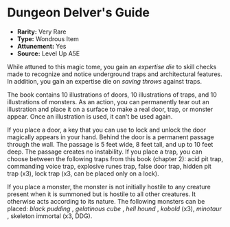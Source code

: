 
# Dungeon Delver's Guide

* **Rarity:** Very Rare
* **Type:** Wondrous Item
* **Attunement:** Yes
* **Source:** Level Up A5E


While attuned to this magic tome, you gain an _expertise die_  to skill checks made to recognize and notice underground traps and architectural features. In addition, you gain an expertise die on _saving throws_  against traps.

The book contains 10 illustrations of doors, 10 illustrations of traps, and 10 illustrations of monsters. As an action, you can permanently tear out an illustration and place it on a surface to make a real door, trap, or monster appear. Once an illustration is used, it can’t be used again.

If you place a door, a key that you can use to lock and unlock the door magically appears in your hand. Behind the door is a permanent passage through the wall. The passage is 5 feet wide, 8 feet tall, and up to 10 feet deep. The passage creates no instability. If you place a trap, you can choose between the following traps from this book (chapter 2): acid pit trap, commanding voice trap, explosive runes trap, false door trap, hidden pit trap (x3), lock trap (x3, can be placed only on a lock).

If you place a monster, the monster is not initially hostile to any creature present when it is summoned but is hostile to all other creatures. It otherwise acts according to its nature. The following monsters can be placed: _black pudding_ , _gelatinous cube_ , _hell hound_ , _kobold_  (x3), _minotaur_ , skeleton immortal (x3, DDG).
